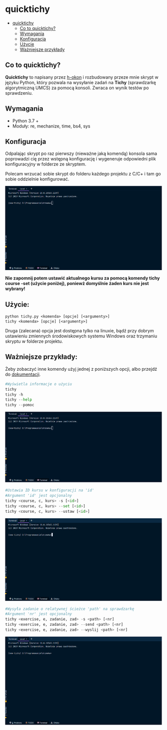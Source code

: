 # quicktichy

* [quicktichy](#quicktichy)
  * [Co to quicktichy?](#co-to-quicktichy)
  * [Wymagania](#wymagania)
  * [Konfiguracja](#konfiguracja)
  * [Użycie](#użycie)
  * [Ważniejsze przykłady](#waniejsze-przykady)

## Co to quicktichy?

**Quicktichy** to napisany przez [h-okon](https://github.com/h-okon) i rozbudowany przeze mnie skrypt w języku Python, który pozwala na wysyłanie zadań na **Tichy** (sprawdzarkę algorytmiczną UMCS) za pomocą konsoli. Zwraca on wynik testów po sprawdzeniu.

## Wymagania
   * Python 3.7 +
   * Moduły: re, mechanize, time, bs4, sys

## Konfiguracja

Odpalając skrypt po raz pierwszy (nieważne jaką komendą) konsola sama poprowadzi cię przez wstępną konfigurację i wygeneruje odpowiedni plik konfiguracyjny w folderze ze skryptem.

Polecam wrzucać sobie skrypt do folderu każdego projektu z C/C+ i tam go sobie oddzielnie konfigurować.

![tichy_first](images/tichy_first.gif?raw=true)

**Nie zapomnij potem ustawić aktualnego kursu za pomocą komendy **tichy course -set** (użycie poniżej), poniewż domyślnie żaden kurs nie jest wybrany!**

## Użycie:
    python tichy.py <komenda> [opcje] [<argumenty>]
    tichy <komenda> [opcje] [<argumenty>]
    
Druga (zalecana) opcja jest dostępna tylko na linuxie, bądź przy dobrym ustawieniu zmiennych środowiskowych systemu Windows oraz trzymaniu skryptu w folderze projektu.
## Ważniejsze przykłady:
Żeby zobaczyć inne komendy użyj jednej z poniższych opcji, albo przejdź do [dokumentacji](docs/documentation.md).
```python
#Wyświetla informacje o użyciu
tichy 
tichy -h
tichy --help
tichy --pomoc
```
    
![tichy_help](images/tichy_help.gif?raw=true)

```python
#Ustawia ID kursu w konfiguracji na 'id'
#Argument 'id' jest opcjonalny
tichy <course, c, kurs> -s [<id>]
tichy <course, c, kurs> --set [<id>]
tichy <course, c, kurs> --ustaw [<id>]
```

![tichy_help](images/tichy_course_set.gif?raw=true)

```python
#Wysyła zadanie o relatywnej ścieżce 'path' na sprawdzarkę
#Argument 'nr' jest opcjonalny
tichy <exercise, e, zadanie, zad> -s <path> [<nr]
tichy <exercise, e, zadanie, zad> --send <path> [<nr]
tichy <exercise, e, zadanie, zad> --wyslij <path> [<nr]
```

![tichy_help](images/tichy_exercise_send.gif?raw=true)
